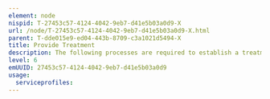 ```yaml
---
element: node
nispid: T-27453c57-4124-4042-9eb7-d41e5b03a0d9-X
url: /node/T-27453c57-4124-4042-9eb7-d41e5b03a0d9-X.html
parent: T-dde015e9-ed04-443b-8709-c3a1021d5494-X
title: Provide Treatment
description: The following processes are required to establish a treatment pathway within the organization.
level: 6
emUUID: 27453c57-4124-4042-9eb7-d41e5b03a0d9
usage:
  serviceprofiles:
---
```


